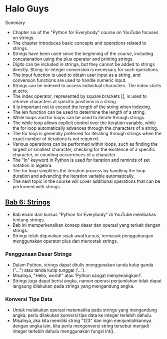 # Halo Guys

Summary

- Chapter six of the "Python for Everybody" course on YouTube focuses on strings.
- The chapter introduces basic concepts and operations related to strings.
- Strings have been used since the beginning of the course, including concatenation using the plus operator and printing strings.
- Digits can be included in strings, but they cannot be added to strings directly. String-to-integer conversion is necessary for such operations.
- The input function is used to obtain user input as a string, and conversion functions are used to handle numeric input.
- Strings can be indexed to access individual characters. The index starts at zero.
- The index operator, represented by square brackets [], is used to retrieve characters at specific positions in a string.
- It is important not to exceed the length of the string when indexing.
- The len function can be used to determine the length of a string.
- While loops and for loops can be used to iterate through strings.
- The while loop allows explicit control over the iteration variable, while the for loop automatically advances through the characters of a string.
- The for loop is generally preferred for iterating through strings when the exact number of iterations is not required.
- Various operations can be performed within loops, such as finding the largest or smallest character, checking for the existence of a specific character, or counting occurrences of a character.
- The "in" keyword in Python is used for iteration and reminds of set notation in algebra.
- The for loop simplifies the iteration process by handling the loop duration and advancing the iteration variable automatically.
- The next topic in the course will cover additional operations that can be performed with strings.

## [Bab 6: Strings](https://www.youtube.com/watch?v=8DvywoWv6fI&t=10719s)

- Bab enam dari kursus "Python for Everybody" di YouTube membahas tentang strings.
- Bab ini memperkenalkan konsep dasar dan operasi yang terkait dengan strings.
- Strings telah digunakan sejak awal kursus, termasuk penggabungan menggunakan operator plus dan mencetak strings.

### Penggunaan Dasar Strings
- Dalam Python, strings dapat ditulis menggunakan tanda kutip ganda ("...") atau tanda kutip tunggal ('...').
- Misalnya, "Hello, world!" atau 'Python sangat menyenangkan!'.
- Strings juga dapat berisi angka, namun operasi penjumlahan tidak dapat langsung dilakukan pada strings yang mengandung angka.

### Konversi Tipe Data
- Untuk melakukan operasi matematika pada strings yang mengandung angka, perlu dilakukan konversi tipe data ke integer terlebih dahulu.
- Misalnya, jika kita memiliki string "123" dan ingin menjumlahkannya dengan angka lain, kita perlu mengonversi string tersebut menjadi integer terlebih dahulu menggunakan fungsi int().